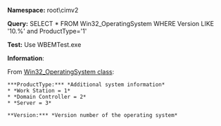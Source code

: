 **Namespace:** root\cimv2

**Query:** SELECT * FROM Win32_OperatingSystem WHERE Version LIKE '10.%' and ProductType='1'

**Test:** Use WBEMTest.exe

**Information**:

From [Win32_OperatingSystem class](https://msdn.microsoft.com/en-us/library/aa394239(v=vs.85).aspx):

```
***ProductType:*** *Additional system information*
* *Work Station = 1*
* *Domain Controller = 2*
* *Server = 3*

**Version:*** *Version number of the operating system*
```
